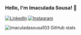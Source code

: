 ### Hello, I'm Imaculada Sousa! 🙋

[![Linkedln](	https://img.shields.io/badge/LinkedIn-0077B5?style=for-the-badge&logo=linkedin&logoColor=white)](https://www.linkedin.com/in/imaculadasousa/)
[![Instagram](https://img.shields.io/badge/Instagram-E4405F?style=for-the-badge&logo=instagram&logoColor=white)](https://www.instagram.com/_imaculadasousa/)

![imaculadasousa103 GitHub stats](https://github-readme-stats.vercel.app/api?username=imaculadasousa103&show_icons=true&theme=radical)

